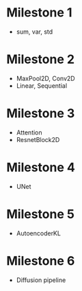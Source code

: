# Milestone 1

+ sum, var, std

# Milestone 2

+ MaxPool2D, Conv2D
+ Linear, Sequential

# Milestone 3

+ Attention
+ ResnetBlock2D

# Milestone 4

+ UNet

# Milestone 5

+ AutoencoderKL

# Milestone 6

+ Diffusion pipeline